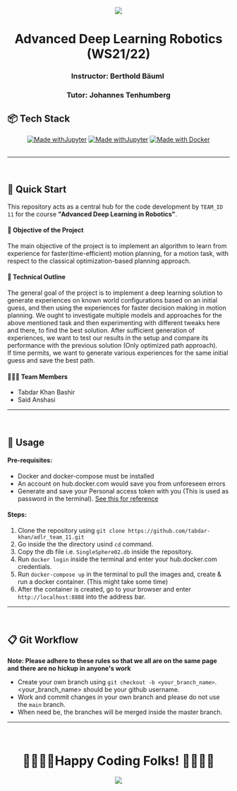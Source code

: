 <p align="center"> <img src="https://media.giphy.com/media/PRVDslxfTmwXkLinrk/giphy.gif"></p>
<h1 align="center"> Advanced Deep Learning Robotics (WS21/22) </h1>
<h3 align="center">Instructor: Berthold Bäuml </h3>
<h3 align="center">Tutor: Johannes Tenhumberg</h3>

## 📦 Tech Stack

<div align="center">
  
[![Made withJupyter](https://img.shields.io/badge/Made%20with-Python-yellow?style=for-the-badge&logo=python&logoColor=white)](https://jupyter.org/try)
[![Made withJupyter](https://img.shields.io/badge/Made%20with-Jupyter%20Notebook-orange?style=for-the-badge&logo=jupyter&logoColor=orange)](https://jupyter.org/try)
[![Made with Docker](https://img.shields.io/badge/Made%20with-Docker-blue?style=for-the-badge&logo=docker&logoColor=white)](https://www.docker.com/)
<br><br>
</div>

---

<br>

## 🏁 Quick Start

This repository acts as a central hub for the code development by `TEAM_ID 11` for the course **"Advanced Deep Learning in Robotics"**.

#### 🎯 Objective of the Project

The main objective of the project is to implement an algorithm to learn from experience for faster(time-efficient) motion planning, for a motion task, with respect to the classical optimization-based planning approach.

#### 🔭 Technical Outline

The general goal of the project is to implement a deep learning solution to generate experiences on known world configurations based on an initial guess, and then using the experiences for faster decision making in motion planning. We ought to investigate multiple models and approaches for the above mentioned task and then experimenting with different tweaks here and there, to find the best solution. After sufficient generation of experiences, we want to test our results in the setup and compare its performance with the previous solution (Only optimized path approach).
<br>
If time permits, we want to generate various experiences for the same initial guess and save the best path.

#### 🧑‍🤝‍🧑 Team Members

- Tabdar Khan Bashir
- Said Anshasi

---

<br>

## 🔧 Usage

#### Pre-requisites:

- Docker and docker-compose must be installed
- An account on hub.docker.com would save you from unforeseen errors
- Generate and save your Personal access token with you (This is used as password in the terminal). [See this for reference](https://docs.github.com/en/authentication/keeping-your-account-and-data-secure/creating-a-personal-access-token)

#### Steps:

1. Clone the repository using `git clone https://github.com/tabdar-khan/adlr_team_11.git`
2. Go inside the the directory usind `cd` command.
3. Copy the db file i.e. `SingleSphere02.db` inside the repository.
4. Run `docker login` inside the terminal and enter your hub.docker.com credentials.
5. Run `docker-compose up` in the terminal to pull the images and, create & run a docker container. (This might take some time)
6. After the container is created, go to your browser and enter `http://localhost:8888` into the address bar.

---

<br>

## 📋 Git Workflow

**Note: Please adhere to these rules so that we all are on the same page and there are no hickup in anyone's work**

- Create your own branch using `git checkout -b <your_branch_name>`. <your_branch_name> should be your github username.
- Work and commit changes in your own branch and please do not use the `main` branch.
- When need be, the branches will be merged inside the master branch.

---

<br>
<h1 align="center"> 🥳🎉🎆🎈Happy Coding Folks! 🎈🎆🎉🥳 </h1>
<p align="center"><img src="https://media.giphy.com/media/RbDKaczqWovIugyJmW/giphy.gif"/></p>
